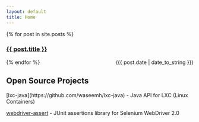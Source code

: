 ```yaml
---
layout: default
title: Home
---
```


{% for post in site.posts %}
   <h3> <a href="{{ post.url }}">{{ post.title }}</a> </h3> 
   <span style="display: inline; float: right" class="post-date">({{ post.date | date_to_string }})</span>
{% endfor %}

<h2>Open Source Projects</h2>
[lxc-java](https://github.com/waseemh/lxc-java) - Java API for LXC (Linux Containers)

[webdriver-assert](https://github.com/waseemh/webdriver-assert) - JUnit assertions library for Selenium WebDriver 2.0
